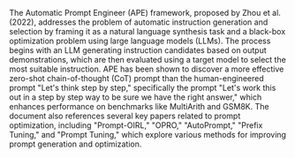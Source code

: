 The Automatic Prompt Engineer (APE) framework, proposed by Zhou et al. (2022), addresses the problem of automatic instruction generation and selection by framing it as a natural language synthesis task and a black-box optimization problem using large language models (LLMs). The process begins with an LLM generating instruction candidates based on output demonstrations, which are then evaluated using a target model to select the most suitable instruction. APE has been shown to discover a more effective zero-shot chain-of-thought (CoT) prompt than the human-engineered prompt "Let's think step by step," specifically the prompt "Let's work this out in a step by step way to be sure we have the right answer," which enhances performance on benchmarks like MultiArith and GSM8K. The document also references several key papers related to prompt optimization, including "Prompt-OIRL," "OPRO," "AutoPrompt," "Prefix Tuning," and "Prompt Tuning," which explore various methods for improving prompt generation and optimization.